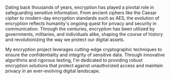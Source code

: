 Dating back thousands of years, encryption has played a pivotal role in safeguarding sensitive information. From ancient ciphers like the Caesar cipher to modern-day encryption standards such as AES, the evolution of encryption reflects humanity's ongoing quest for privacy and security in communication. Through the centuries, encryption has been utilized by governments, militaries, and individuals alike, shaping the course of history and revolutionizing the way we protect our digital assets.</br>

My encryption project leverages cutting-edge cryptographic techniques to ensure the confidentiality and integrity of sensitive data. Through innovative algorithms and rigorous testing, I'm dedicated to providing robust encryption solutions that protect against unauthorized access and maintain privacy in an ever-evolving digital landscape.</br>